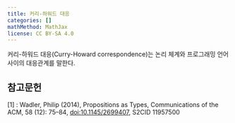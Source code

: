 ```yaml
---
title: 커리-하워드 대응
categories: []
mathMethod: MathJax
license: CC BY-SA 4.0
---
```


커리-하워드 대응(Curry-Howard correspondence)는 논리 체계와 프로그래밍 언어 사이의 대응관계를 말한다.

## 참고문헌
[1] : Wadler, Philip (2014), Propositions as Types, Communications of the ACM, 58 (12): 75–84, [doi:10.1145/2699407](https://doi.org/10.1145/2699407), S2CID 11957500
